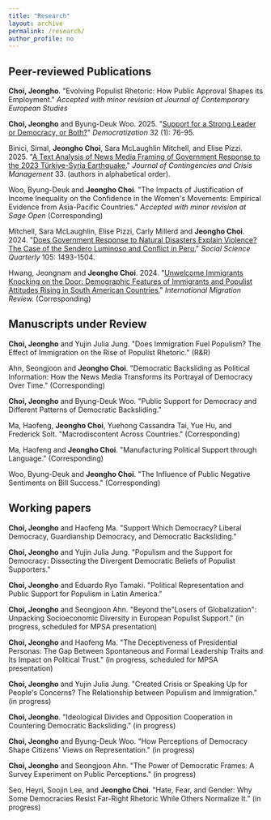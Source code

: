 ```yaml
---
title: "Research"
layout: archive
permalink: /research/
author_profile: no
---
```


## Peer-reviewed Publications

<strong>Choi, Jeongho</strong>. "Evolving Populist Rhetoric: How Public Approval Shapes its Employment." *Accepted with minor revision at Journal of Contemporary European Studies*

**Choi, Jeongho** and Byung-Deuk Woo. 2025. "[Support for a Strong Leader or Democracy, or Both?](https://doi.org/10.1080/13510347.2024.2392643)" *Democratization* 32 (1): 76-95.

Binici, Simal, <strong>Jeongho Choi</strong>, Sara McLaughlin Mitchell, and Elise Pizzi. 2025. "[A Text Analysis of News Media Framing of Government Response to the 2023 Türkiye-Syria Earthquake.](https://doi.org/10.1111/1468-5973.70023)" *Journal of Contingencies and Crisis Management* 33. (authors in alphabetical order).

Woo, Byung-Deuk and <strong>Jeongho Choi</strong>. "The Impacts of Justification of Income Inequality on the Confidence in the Women's Movements: Empirical Evidence from Asia-Pacific Countries." *Accepted with minor revision at Sage Open* (Corresponding)

Mitchell, Sara McLaughlin, Elise Pizzi, Carly Millerd and <strong>Jeongho Choi</strong>. 2024. "[Does Government Response to Natural Disasters Explain Violence? The Case of the Sendero Luminoso and Conflict in Peru.](https://doi.org/10.1111/ssqu.13438)" *Social Science Quarterly* 105: 1493-1504.

Hwang, Jeongnam and **Jeongho Choi**. 2024. "[Unwelcome Immigrants Knocking on the Door: Demographic Features of Immigrants and Populist Attitudes Rising in South American Countries.](https://doi.org/10.1177/01979183231225941)" *International Migration Review.* (Corresponding)

## Manuscripts under Review

**Choi, Jeongho** and Yujin Julia Jung. "Does Immigration Fuel Populism? The Effect of Immigration on the Rise of Populist Rhetoric." (R&R)

Ahn, Seongjoon and **Jeongho Choi**. "Democratic Backsliding as Political Information: How the News Media Transforms its Portrayal of Democracy Over Time." (Corresponding)

<strong>Choi, Jeongho</strong> and Byung-Deuk Woo. "Public Support for Democracy and Different Patterns of Democratic Backsliding."

Ma, Haofeng, **Jeongho Choi**, Yuehong Cassandra Tai, Yue Hu, and Frederick Solt. "Macrodiscontent Across Countries." (Corresponding)

Ma, Haofeng and <strong>Jeongho Choi</strong>. "Manufacturing Political Support through Language." (Corresponding)

Woo, Byung-Deuk and <strong>Jeongho Choi</strong>. "The Influence of Public Negative Sentiments on Bill Success." (Corresponding)

## Working papers

**Choi, Jeongho** and Haofeng Ma. "Support Which Democracy? Liberal Democracy, Guardianship Democracy, and Democratic Backsliding."

**Choi, Jeongho** and Yujin Julia Jung. "Populism and the Support for Democracy: Dissecting the Divergent Democratic Beliefs of Populist Supporters."

**Choi, Jeongho** and Eduardo Ryo Tamaki. "Political Representation and Public Support for Populism in Latin America."

**Choi, Jeongho** and Seongjoon Ahn. "Beyond the"Losers of Globalization": Unpacking Socioeconomic Diversity in European Populist Support." (in progress, scheduled for MPSA presentation)

**Choi, Jeongho** and Haofeng Ma. "The Deceptiveness of Presidential Personas: The Gap Between Spontaneous and Formal Leadership Traits and Its Impact on Political Trust." (in progress, scheduled for MPSA presentation)

**Choi, Jeongho** and Yujin Julia Jung. "Created Crisis or Speaking Up for People's Concerns? The Relationship between Populism and Immigration." (in progress)

**Choi, Jeongho**. "Ideological Divides and Opposition Cooperation in Countering Democratic Backsliding." (in progress)

**Choi, Jeongho** and Byung-Deuk Woo. "How Perceptions of Democracy Shape Citizens' Views on Representation." (in progress)

**Choi, Jeongho** and Seongjoon Ahn. "The Power of Democratic Frames: A Survey Experiment on Public Perceptions." (in progress)

Seo, Heyri, Soojin Lee, and **Jeongho Choi**. "Hate, Fear, and Gender: Why Some Democracies Resist Far-Right Rhetoric While Others Normalize It." (in progress)
